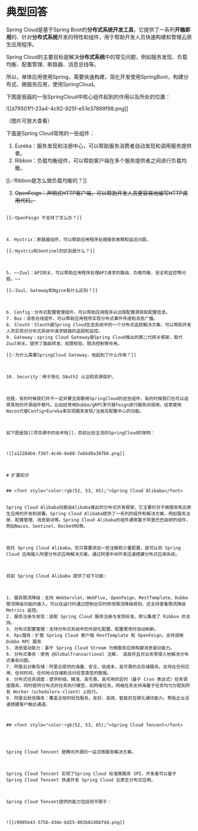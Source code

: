# 典型回答


Spring Cloud是基于Spring Boot的**分布式系统开发工具**，它提供了一系列**开箱即用**的、针对**分布式系统**开发的特性和组件，用于帮助开发人员快速构建和管理云原生应用程序。



Spring Cloud的主要目标是解决**分布式系统**中的常见问题，例如服务发现、负载均衡、配置管理、断路器、消息总线等。



所以，单体应用使用Spring，需要快速构建，简化开发使用SpringBoot，构建分布式、微服务应用，使用SpringCloud。



下图是我画的一张SpringCloud中核心组件起到的作用以及所处的位置：



![[d79501f1-23a4-4c92-925f-e51e37899f98.png]]

（图片可放大查看）



下面是Spring Cloud常用的一些组件：



1. Eureka：服务发现和注册中心，可以帮助服务消费者自动发现和调用服务提供者。
2. Ribbon：负载均衡组件，可以帮助客户端在多个服务提供者之间进行负载均衡。

[[✅Ribbon是怎么做负载均衡的？]]



3. ~~OpenFeign：声明式HTTP客户端，可以帮助开发人员更容易地编写HTTP调用代码。~~

~~~~

[[✅OpenFeign 不支持了怎么办？]]



4. Hystrix：断路器组件，可以帮助应用程序处理服务故障和延迟问题。

[[✅Hystrix和Sentinel的区别是什么？]]



5. ~~Zuul：API网关，可以帮助应用程序处理API请求的路由、负载均衡、安全和监控等问题。~~

[[✅Zuul、Gateway和Nginx有什么区别？]]



6. Config：分布式配置管理组件，可以帮助应用程序从远程配置源获取配置信息。
7. Bus：消息总线组件，可以帮助应用程序实现分布式事件传递和消息广播。
8. Sleuth：Sleuth是Spring Cloud生态系统中的一个分布式追踪解决方案，可以帮助开发人员实现对分布式系统中请求链路的追踪和监控。 
9. Gateway：spring Cloud Gateway是Spring Cloud推出的第二代网关框架，取代Zuul网关。提供了路由转发、权限校验、限流控制等作用。

[[✅为什么需要SpringCloud Gateway，他起到了什么作用？]]



10. Security：用于简化 OAuth2 认证和资源保护。



但是，有的时候我们并不一定非要全部都用SpringCloud的这些组件，有的时候我们也可以选择其他的开源组件替代。比如经常用Dubbo/gRPC来代替Feign进行服务间调用。经常使用Nacos代替Config+Eureka来实现服务发现/注册及配置中心的功能。



如下图是我[[项目课中的技术栈]]，目前比较主流的SpringCloud的架构：



![[a12284b4-f207-4c4b-8e88-7ebbd9a38fb6.png]]



# 扩展知识


## <font style="color:rgb(52, 53, 65);">Spring Cloud Alibaba</font>


Spring Cloud Alibaba则是由Alibaba推出的分布式开发框架，它主要针对于微服务和云原生应用的开发和部署。Spring Cloud Alibaba提供了一系列的组件和解决方案，例如服务注册、配置管理、消息驱动等。Spring Cloud Alibaba的组件通常基于阿里巴巴自研的组件，例如Nacos、Sentinel、RocketMQ等。



依托 Spring Cloud Alibaba，您只需要添加一些注解和少量配置，就可以将 Spring Cloud 应用接入阿里分布式应用解决方案，通过阿里中间件来迅速搭建分布式应用系统。



目前 Spring Cloud Alibaba 提供了如下功能:



1. 服务限流降级：支持 WebServlet、WebFlux, OpenFeign、RestTemplate、Dubbo 限流降级功能的接入，可以在运行时通过控制台实时修改限流降级规则，还支持查看限流降级 Metrics 监控。
2. 服务注册与发现：适配 Spring Cloud 服务注册与发现标准，默认集成了 Ribbon 的支持。
3. 分布式配置管理：支持分布式系统中的外部化配置，配置更改时自动刷新。
4. Rpc服务：扩展 Spring Cloud 客户端 RestTemplate 和 OpenFeign，支持调用 Dubbo RPC 服务
5. 消息驱动能力：基于 Spring Cloud Stream 为微服务应用构建消息驱动能力。
6. 分布式事务：使用 @GlobalTransactional 注解， 高效并且对业务零侵入地解决分布式事务问题。
7. 阿里云对象存储：阿里云提供的海量、安全、低成本、高可靠的云存储服务。支持在任何应用、任何时间、任何地点存储和访问任意类型的数据。
8. 分布式任务调度：提供秒级、精准、高可靠、高可用的定时（基于 Cron 表达式）任务调度服务。同时提供分布式的任务执行模型，如网格任务。网格任务支持海量子任务均匀分配到所有 Worker（schedulerx-client）上执行。
9. 阿里云短信服务：覆盖全球的短信服务，友好、高效、智能的互联化通讯能力，帮助企业迅速搭建客户触达通道。



## <font style="color:rgb(52, 53, 65);">Spring Cloud Tencent</font>




Spring Cloud Tencent 是腾讯开源的一站式微服务解决方案。



Spring Cloud Tencent 实现了Spring Cloud 标准微服务 SPI，开发者可以基于 Spring Cloud Tencent 快速开发 Spring Cloud 云原生分布式应用。



Spring Cloud Tencent提供的能力包括但不限于：



![[c9905b43-575b-43de-bd25-803b814bbfdd.png]]

